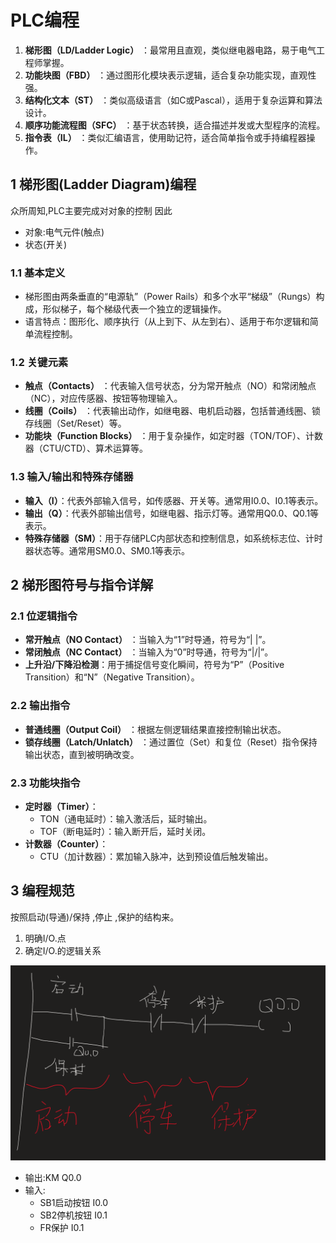 # PLC编程

1. **梯形图（LD/Ladder Logic）** ：最常用且直观，类似继电器电路，易于电气工程师掌握。  
2. **功能块图（FBD）** ：通过图形化模块表示逻辑，适合复杂功能实现，直观性强。  
3. **结构化文本（ST）** ：类似高级语言（如C或Pascal），适用于复杂运算和算法设计。  
4. **顺序功能流程图（SFC）** ：基于状态转换，适合描述并发或大型程序的流程。  
5. **指令表（IL）** ：类似汇编语言，使用助记符，适合简单指令或手持编程器操作。  

## 1 梯形图(Ladder Diagram)编程

众所周知,PLC主要完成对对象的控制
因此
- 对象:电气元件(触点)
- 状态(开关)

### 1.1 基本定义  
- 梯形图由两条垂直的“电源轨”（Power Rails）和多个水平“梯级”（Rungs）构成，形似梯子，每个梯级代表一个独立的逻辑操作。  
- 语言特点：图形化、顺序执行（从上到下、从左到右）、适用于布尔逻辑和简单流程控制。  

### 1.2 关键元素  
- **触点（Contacts）** ：代表输入信号状态，分为常开触点（NO）和常闭触点（NC），对应传感器、按钮等物理输入。  
- **线圈（Coils）** ：代表输出动作，如继电器、电机启动器，包括普通线圈、锁存线圈（Set/Reset）等。  
- **功能块（Function Blocks）** ：用于复杂操作，如定时器（TON/TOF）、计数器（CTU/CTD）、算术运算等。  

### 1.3 输入/输出和特殊存储器
- **输入（I）**：代表外部输入信号，如传感器、开关等。通常用I0.0、I0.1等表示。
- **输出（Q）**：代表外部输出信号，如继电器、指示灯等。通常用Q0.0、Q0.1等表示。
- **特殊存储器（SM）**：用于存储PLC内部状态和控制信息，如系统标志位、计时器状态等。通常用SM0.0、SM0.1等表示。

## 2 梯形图符号与指令详解  
### 2.1 位逻辑指令  
- **常开触点（NO Contact）** ：当输入为“1”时导通，符号为“| |”。  
- **常闭触点（NC Contact）** ：当输入为“0”时导通，符号为“|/|”。  
- **上升沿/下降沿检测**：用于捕捉信号变化瞬间，符号为“P”（Positive Transition）和“N”（Negative Transition）。  

### 2.2 输出指令  
- **普通线圈（Output Coil）** ：根据左侧逻辑结果直接控制输出状态。  
- **锁存线圈（Latch/Unlatch）** ：通过置位（Set）和复位（Reset）指令保持输出状态，直到被明确改变。  

### 2.3 功能块指令  
- **定时器（Timer）**：  
  - TON（通电延时）：输入激活后，延时输出。  
  - TOF（断电延时）：输入断开后，延时关闭。  
- **计数器（Counter）**：  
  - CTU（加计数器）：累加输入脉冲，达到预设值后触发输出。



## 3 编程规范

按照启动(导通)/保持 ,停止 ,保护的结构来。

1. 明确I/O.点
2. 确定I/O.的逻辑关系


![alt text](image.png)

- 输出:KM Q0.0
- 输入:
  - SB1启动按钮 $\text{I}0.0$
  - SB2停机按钮 $\text{I}0.1$
  - FR保护      $\text{I}0.1$


